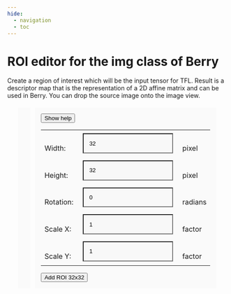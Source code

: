 ```yaml
---
hide:
  - navigation
  - toc
---
```

# ROI editor for the img class of Berry  
  
Create a region of interest which will be the input tensor for TFL. Result is a descriptor map that is the representation of a 2D affine matrix and can be used in Berry. You can drop the source image onto the image view.  


<style>
    /* html{
        height: 100%;
    } */
    /* body {
    height: 100%;
    font-family: system-ui, sans-serif;
    margin: 0px;
    padding: 0px;
    color: gray; */
    /* background:  linear-gradient(
        rgb(204, 241, 255),
    transparent
  ),
  linear-gradient(
    90deg,
    rgb(248 253 205),
    transparent
  ),
  linear-gradient(
    -90deg,
    rgb(255, 211, 216),
    transparent
  );
  background-repeat: no-repeat;
  background-attachment: fixed;
    } */

    .gray_bg {
    background-color: rgba(221, 221, 221, 0.1);
    }
    .roi {
    /* background-color: rgba(221, 221, 221, 0.76); */
     }

    .parent {
    display: flex;
    flex-wrap: wrap;
    justify-content: center;
    }

   .box {
    flex: 1 1 330px; /*  Stretching: */
    flex: 0 1 330px; /*  No stretching: */
    margin: 5px;
    padding: 1em;
    /* border-radius: 1rem; */
   }
    
   .boxl {
    /* flex: 0 1 700px;  No stretching: */
    margin: 5px;
    padding: 1em;
    /* border-radius: 1rem; */
   }

   #no_sort {
     width: 100%;
   }
</style>


<div class="parent" id="app" onload="initROIeditor()">
    <div class="boxl gray_bg"><span id="img-header"></span>
        <img id="full-image" style="position:relative">
        <canvas id="canvas"
            style="position:absolute; left: 0px; top: 0px">
        </canvas>
    </div>
    <div class="box gray_bg">
        <button popovertarget="my-popover">Show help</button>
        <p id="image-size"></p>
        <table id="no_sort">
            <tbody>
                <tr>
                <td style="padding-top:1.5em;">Width:</td>
                <td><input type="form" id="roi_w" min="8" max="96" value="32" onchange="changeROIw()" class="box gray_bg"><br></td>
                <td style="padding-top:1.5em;">pixel</td>
                </tr>
                <tr>
                <td style="padding-top:1.5em;">Height:</td>
                <td><input type="form" id="roi_h" min="8" max="96" value="32" onchange="changeROIh()" class="box gray_bg"><br></td>
                <td style="padding-top:1.5em;">pixel</td>
                </tr>
                <tr>
                <td style="padding-top:1.5em;">Rotation:</td>
                <td><input type="form" id="roi_r" min="0" max="6.2" value="0" onchange="changeROIr()" class="box gray_bg"><br></td>
                <td style="padding-top:1.5em;">radians</td>
                </tr>
                <tr>
                <td style="padding-top:1.5em;">Scale X:</td>
                <td><input type="form" id="roi_scX" min="1" max="100" value="1" onchange="changeROIscX()" class="box gray_bg"><br></td>
                <td style="padding-top:1.5em;">factor</td>
                </tr>
                <tr>
                <td style="padding-top:1.5em;">Scale Y:</td>
                <td><input type="form" id="roi_scY" min="1" max="100" value="1" onchange="changeROIscY()" class="box gray_bg"><br></td>
                <td style="padding-top:1.5em;">factor</td>
                </tr>
            </tbody>
        </table>
        <button class="md-button" id="addROI_btn" onclick="addROI()">
            Add ROI 32x32<br>
        </button>
    </div>
</div>

<div popover id="my-popover">
    <p>'G' - grab and attach ROI to mouse pointer, release with 'G'</p>
    <p>'X' - increase width, 'shift-X' - decrease width</p>
    <p>'Y' - increase height, 'shift-Y' - decrease height</p>
    <p>'R' - rotate clockwise, 'shift-R' - rotate counter-clockwise</p>
    <p>'0' - reset ROI</p>
</div>

<script src="https://cdnjs.cloudflare.com/ajax/libs/numeric/1.2.6/numeric.min.js"></script>
<script src="../extra_javascript/roi_editor.js"></script>